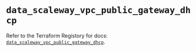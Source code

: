 # `data_scaleway_vpc_public_gateway_dhcp`

Refer to the Terraform Registory for docs: [`data_scaleway_vpc_public_gateway_dhcp`](https://registry.terraform.io/providers/scaleway/scaleway/2.31.0/docs/data-sources/vpc_public_gateway_dhcp).
